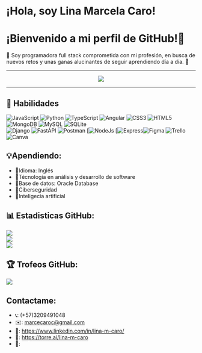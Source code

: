 # ¡Hola, soy Lina Marcela Caro!
<h1 align=> ¡Bienvenido a mi perfil de GitHub!👧 </h1>

<p align=> 🌵 Soy programadora full stack comprometida con mi profesión, en busca de nuevos retos y unas ganas alucinantes de seguir aprendiendo día a día. 🌵</p>

<hr>

<p align="center">
  <a href="https://github.com/l1n4c4r0">
        <img src="https://komarev.com/ghpvc/?username=l1n4c4r0&color=red&style=flat)" />
  </a>
</p>

<hr>

## 🌟 Habilidades 
![JavaScript](https://img.shields.io/badge/javascript-%23323330.svg?style=for-the-badge&logo=javascript&logoColor=%23F7DF1E) ![Python](https://img.shields.io/badge/python-3670A0?style=for-the-badge&logo=python&logoColor=ffdd54) 
![TypeScript](https://img.shields.io/badge/typescript-%23007ACC.svg?style=for-the-badge&logo=typescript&logoColor=yelow) ![Angular](https://img.shields.io/badge/angular-%23DD0031.svg?style=for-the-badge&logo=angular&logoColor=yelow) 
![CSS3](https://img.shields.io/badge/css3-%231572B6.svg?style=for-the-badge&logo=css3&logoColor=yelow) ![HTML5](https://img.shields.io/badge/html5-%23E34F26.svg?style=for-the-badge&logo=html5&logoColor=yelow) 
![MongoDB](https://img.shields.io/badge/MongoDB-%234ea94b.svg?style=for-the-badge&logo=mongodb&logoColor=yelow) ![MySQL](https://img.shields.io/badge/mysql-%2300f.svg?style=for-the-badge&logo=mysql&logoColor=yelow) ![SQLite](https://img.shields.io/badge/sqlite-%2307405e.svg?style=for-the-badge&logo=sqlite&logoColor=yelow) 	
![Django](https://img.shields.io/badge/django-%23092E20.svg?style=for-the-badge&logo=django&logoColor=yelow) ![FastAPI](https://img.shields.io/badge/FastAPI-005571?style=for-the-badge&logo=fastapi) 
![Postman](https://img.shields.io/badge/Postman-FF6C37?style=for-the-badge&logo=postman&logoColor=yelow) [![NodeJs](https://img.shields.io/badge/NodeJs-black?style=for-the-badge&logo=Node.Js)
[![Express](https://img.shields.io/badge/Express-black?style=for-the-badge&logo=Express)![Figma](https://img.shields.io/badge/figma-%23F24E1E.svg?style=for-the-badge&logo=figma&logoColor=yelow)
![Trello](https://img.shields.io/badge/Trello-%23026AA7.svg?style=for-the-badge&logo=Trello&logoColor=yelow) ![Canva](https://img.shields.io/badge/Canva-%2300C4CC.svg?style=for-the-badge&logo=Canva&logoColor=yelow) 


## 💡Apendiendo:
- 📝Idioma: Inglés
- 📝Técnología en análisis y desarrollo de software
- 📝Base de datos: Oracle Database
- 📝Ciberseguridad
- 📝Inteligecia artificial

## 📊 Estadisticas GitHub:
![](https://github-readme-stats.vercel.app/api?username=l1n4c4r0&theme=calm&hide_border=false&include_all_commits=false&count_private=false)<br/>
![](https://github-readme-streak-stats.herokuapp.com/?user=l1n4c4r0&theme=calm&hide_border=false)<br/>
![](https://github-readme-stats.vercel.app/api/top-langs/?username=l1n4c4r0&theme=calm&hide_border=false&include_all_commits=false&count_private=false&layout=compact)

## 🏆 Trofeos GitHub:
![](https://github-profile-trophy.vercel.app/?username=l1n4c4r0&theme=apprentice&no-frame=true&no-bg=true&margin-w=4)

## Contactame:
- 📞: (+57)3209491048
- ✉️: marcecaroc@gmail.com
- 🔗: https://www.linkedin.com/in/lina-m-caro/
- 🔗: https://torre.ai/lina-m-caro
- 🔗:
